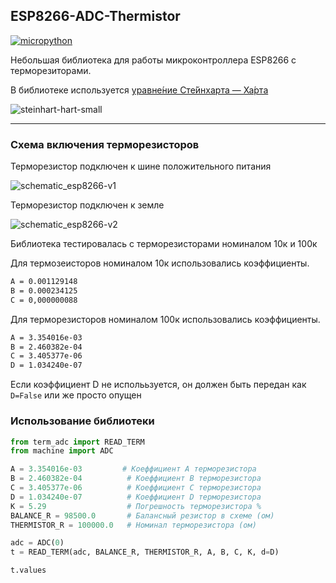 ## ESP8266-ADC-Thermistor

[![micropython](https://user-images.githubusercontent.com/13176091/53680744-4dfcc080-3ce8-11e9-94e1-c7985181d6a5.png)](https://micropython.org/)

Небольшая библиотека для работы микроконтроллера ESP8266 с терморезиторами.

В библиотеке используется [уравне́ние Сте́йнхарта — Ха́рта](https://ru.wikipedia.org/wiki/%D0%A3%D1%80%D0%B0%D0%B2%D0%BD%D0%B5%D0%BD%D0%B8%D0%B5_%D0%A1%D1%82%D0%B5%D0%B9%D0%BD%D1%85%D0%B0%D1%80%D1%82%D0%B0_%E2%80%94_%D0%A5%D0%B0%D1%80%D1%82%D0%B0)

![steinhart-hart-small](https://user-images.githubusercontent.com/13176091/53685133-95527380-3d1f-11e9-8fc6-d7467c0e244d.png)

***
### Схема включения терморезисторов

Терморезистор подключен к шине положительного питания

![schematic_esp8266-v1](https://user-images.githubusercontent.com/13176091/53684833-2115d100-3d1b-11e9-91cd-5c94ca4d8e01.png)

Терморезистор подключен к земле

![schematic_esp8266-v2](https://user-images.githubusercontent.com/13176091/53684841-46a2da80-3d1b-11e9-8fdc-c765e0ad1d5a.png)

Библиотека тестировалась с терморезисторами номиналом 10к и 100к

Для термозеисторов номиналом 10к использовались коэффициенты.
```bash
A = 0.001129148
B = 0.000234125
C = 0,000000088
```
Для терморезисторов номиналом 100к использовались коэффициенты.
```bash
A = 3.354016e-03
B = 2.460382e-04
C = 3.405377e-06
D = 1.034240e-07
```
Если коэффициент D не исполььзуется, он должен быть передан как ```D=False``` или же просто опущен

### Использование библиотеки
```python
from term_adc import READ_TERM
from machine import ADC

A = 3.354016e-03         # Коеффициент А терморезистора
B = 2.460382e-04          # Коеффициент B терморезистора
C = 3.405377e-06          # Коеффициент C терморезистора
D = 1.034240e-07          # Коеффициент D терморезистора
K = 5.29                  # Погрешность терморезистора %
BALANCE_R = 98500.0       # Балансный резистор в схеме (ом)
THERMISTOR_R = 100000.0   # Номинал терморезистора (ом)

adc = ADC(0)
t = READ_TERM(adc, BALANCE_R, THERMISTOR_R, A, B, C, K, d=D)

t.values

```









